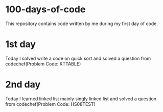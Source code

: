 # 100-days-of-code
This repository contains code written by me during my first day of code.

# 1st day
Today I solved write a code on quick sort and solved a question from codechef(Problem Code: KTTABLE)

# 2nd day
Today I learned linked list mainly singly linked list and solved a question from codechef(Problem Code: HS08TEST)
